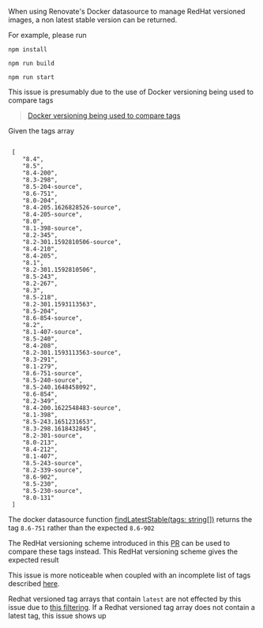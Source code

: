 When using Renovate's Docker datasource to manage RedHat versioned images, a non latest stable version can be returned.

For example, please run 

`npm install`

`npm run build`

`npm run start`

This issue is presumably due to the use of Docker versioning being used to compare tags
> [Docker versioning being used to compare tags](https://github.com/renovatebot/renovate/blob/main/lib/modules/datasource/docker/common.ts#L328)

Given the tags array
```

 [
    "8.4",
    "8.5",
    "8.4-200",
    "8.3-298",
    "8.5-204-source",
    "8.6-751",
    "8.0-204",
    "8.4-205.1626828526-source",
    "8.4-205-source",
    "8.0",
    "8.1-398-source",
    "8.2-345",
    "8.2-301.1592810506-source",
    "8.4-210",
    "8.4-205",
    "8.1",
    "8.2-301.1592810506",
    "8.5-243",
    "8.2-267",
    "8.3",
    "8.5-218",
    "8.2-301.1593113563",
    "8.5-204",
    "8.6-854-source",
    "8.2",
    "8.1-407-source",
    "8.5-240",
    "8.4-208",
    "8.2-301.1593113563-source",
    "8.3-291",
    "8.1-279",
    "8.6-751-source",
    "8.5-240-source",
    "8.5-240.1648458092",
    "8.6-854",
    "8.2-349",
    "8.4-200.1622548483-source",
    "8.1-398",
    "8.5-243.1651231653",
    "8.3-298.1618432845",
    "8.2-301-source",
    "8.0-213",
    "8.4-212",
    "8.1-407",
    "8.5-243-source",
    "8.2-339-source",
    "8.6-902",
    "8.5-230",
    "8.5-230-source",
    "8.0-131"
 ]
```
The docker datasource function [findLatestStable(tags: string[])](https://github.com/renovatebot/renovate/blob/main/lib/modules/datasource/docker/common.ts#L328) returns the tag `8.6-751` rather than the expected `8.6-902`

The RedHat versioning scheme introduced in this [PR](https://github.com/renovatebot/renovate/pull/16294) can be used to compare these tags instead. This RedHat versioning scheme gives the expected result

This issue is more noticeable when coupled with an incomplete list of tags described [here](https://github.com/renovatebot/renovate/discussions/23481).

Redhat versioned tag arrays that contain `latest` are not effected by this issue due to [this filtering](https://github.com/renovatebot/renovate/blob/main/lib/modules/datasource/docker/index.ts#L1011). If a Redhat versioned tag array does not contain a latest tag, this issue shows up